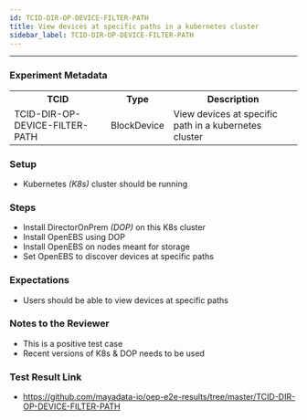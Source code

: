 ```yaml
---
id: TCID-DIR-OP-DEVICE-FILTER-PATH
title: View devices at specific paths in a kubernetes cluster
sidebar_label: TCID-DIR-OP-DEVICE-FILTER-PATH
---
```

------

### Experiment Metadata

<table>
  <tr>
    <th> TCID </th>
    <th> Type </th>
    <th> Description </th>
  </tr>
  <tr>
    <td> TCID-DIR-OP-DEVICE-FILTER-PATH </td>
    <td> BlockDevice </td>
    <td> View devices at specific path in a kubernetes cluster </td>
  </tr>
</table>

### Setup
- Kubernetes _(K8s)_ cluster should be running

### Steps
- Install DirectorOnPrem _(DOP)_ on this K8s cluster
- Install OpenEBS using DOP
- Install OpenEBS on nodes meant for storage
- Set OpenEBS to discover devices at specific paths

### Expectations
- Users should be able to view devices at specific paths

### Notes to the Reviewer
- This is a positive test case
- Recent versions of K8s & DOP needs to be used

### Test Result Link

- https://github.com/mayadata-io/oep-e2e-results/tree/master/TCID-DIR-OP-DEVICE-FILTER-PATH